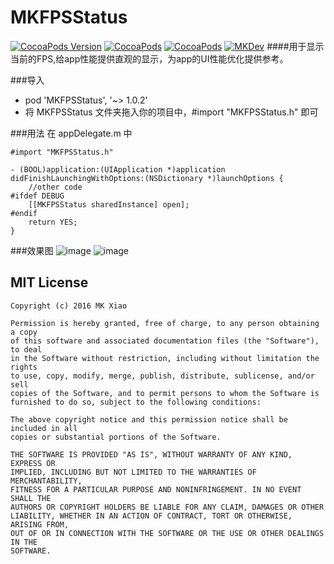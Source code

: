 # MKFPSStatus

[![CocoaPods Version](https://img.shields.io/cocoapods/v/MKFPSStatus.svg)](http://cocoadocs.org/docsets/MKFPSStatus)
[![CocoaPods](https://img.shields.io/dub/l/vibe-d.svg)](https://raw.githubusercontent.com/mk2016/MKFPSStatus/master/LICENSE)
[![CocoaPods](https://img.shields.io/cocoapods/p/MKFPSStatus.svg)](http://cocoadocs.org/docsets/MKFPSStatus)
[![MKDev](https://img.shields.io/badge/blog-MK-brightgreen.svg)](https://mk2016.github.io/)
####用于显示当前的FPS,给app性能提供直观的显示，为app的UI性能优化提供参考。

###导入
* pod 'MKFPSStatus', '~> 1.0.2'
* 将 MKFPSStatus 文件夹拖入你的项目中，#import "MKFPSStatus.h" 即可

###用法
在 appDelegate.m 中
```
#import "MKFPSStatus.h"

- (BOOL)application:(UIApplication *)application didFinishLaunchingWithOptions:(NSDictionary *)launchOptions {
    //other code
#ifdef DEBUG
    [[MKFPSStatus sharedInstance] open];
#endif
    return YES;
}
```

###效果图
 ![image](https://github.com/mk2016/MKFPSStatus/raw/master/Screenshots/0.png)
 ![image](https://github.com/mk2016/MKFPSStatus/raw/master/Screenshots/1.png)
 
 
MIT License
-----------
```
Copyright (c) 2016 MK Xiao

Permission is hereby granted, free of charge, to any person obtaining a copy
of this software and associated documentation files (the "Software"), to deal
in the Software without restriction, including without limitation the rights
to use, copy, modify, merge, publish, distribute, sublicense, and/or sell
copies of the Software, and to permit persons to whom the Software is
furnished to do so, subject to the following conditions:

The above copyright notice and this permission notice shall be included in all
copies or substantial portions of the Software.

THE SOFTWARE IS PROVIDED "AS IS", WITHOUT WARRANTY OF ANY KIND, EXPRESS OR
IMPLIED, INCLUDING BUT NOT LIMITED TO THE WARRANTIES OF MERCHANTABILITY,
FITNESS FOR A PARTICULAR PURPOSE AND NONINFRINGEMENT. IN NO EVENT SHALL THE
AUTHORS OR COPYRIGHT HOLDERS BE LIABLE FOR ANY CLAIM, DAMAGES OR OTHER
LIABILITY, WHETHER IN AN ACTION OF CONTRACT, TORT OR OTHERWISE, ARISING FROM,
OUT OF OR IN CONNECTION WITH THE SOFTWARE OR THE USE OR OTHER DEALINGS IN THE
SOFTWARE.
```